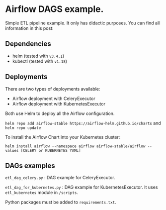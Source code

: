 <h1> Airflow DAGS example.</h1>
Simple ETL pipeline example. It only has didactic purposes.
You can find all information in this post:

<h2> Dependencies</h2>

- helm (tested with ``v3.4.1``)
- kubectl (tested with ``v1.18``)

<h2> Deployments </h2>

There are two types of deployments available:
- Airflow deployment with CeleryExecutor
- Airflow deployment with KubernetesExecutor

Both use Helm to deploy all the Airflow configuration.

``helm repo add airflow-stable https://airflow-helm.github.io/charts`` and ``helm repo update``

To install the Airflow Chart into your Kubernetes cluster:

``helm install airflow --namespace airflow airflow-stable/airflow --values [CELERY or KUBERNETES YAML]``

<h2> DAGs examples</h2>

`etl_dag_celery.py` : DAG example for CeleryExecutor.

`etl_dag_for_kubernetes.py` : DAG example for KubernetesExecutor. It uses `etl_kubernetes` module in `/scripts`.


Python packages must be added to `requirements.txt`.
